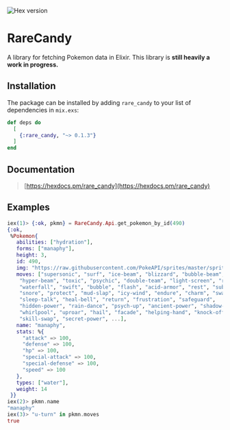 ![Hex version](https://img.shields.io/hexpm/v/rare_candy "Hex version")
# RareCandy

A library for fetching Pokemon data in Elixir. This library is **still heavily a work in progress.**

## Installation

The package can be installed by adding `rare_candy` to your
list of dependencies in `mix.exs`:

```elixir
def deps do
  [
    {:rare_candy, "~> 0.1.3"}
  ]
end
```

## Documentation

> [https://hexdocs.pm/rare_candy](https://hexdocs.pm/rare_candy)

## Examples

```elixir
iex(1)> {:ok, pkmn} = RareCandy.Api.get_pokemon_by_id(490)
{:ok,
 %Pokemon{
   abilities: ["hydration"],
   forms: ["manaphy"],
   height: 3,
   id: 490,
   img: "https://raw.githubusercontent.com/PokeAPI/sprites/master/sprites/pokemon/other/official-artwork/490.png",
   moves: ["supersonic", "surf", "ice-beam", "blizzard", "bubble-beam",
    "hyper-beam", "toxic", "psychic", "double-team", "light-screen", "reflect",
    "waterfall", "swift", "bubble", "flash", "acid-armor", "rest", "substitute",
    "snore", "protect", "mud-slap", "icy-wind", "endure", "charm", "swagger",
    "sleep-talk", "heal-bell", "return", "frustration", "safeguard",
    "hidden-power", "rain-dance", "psych-up", "ancient-power", "shadow-ball",
    "whirlpool", "uproar", "hail", "facade", "helping-hand", "knock-off",
    "skill-swap", "secret-power", ...],
   name: "manaphy",
   stats: %{
     "attack" => 100,
     "defense" => 100,
     "hp" => 100,
     "special-attack" => 100,
     "special-defense" => 100,
     "speed" => 100
   },
   types: ["water"],
   weight: 14
 }}
iex(2)> pkmn.name
"manaphy"
iex(3)> "u-turn" in pkmn.moves
true
```

